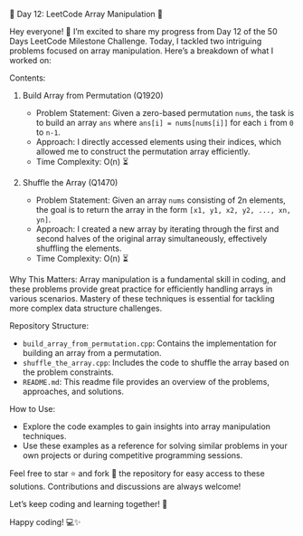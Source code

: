 🌟 Day 12: LeetCode Array Manipulation 🚀

Hey everyone! 👋 I’m excited to share my progress from Day 12 of the 50 Days LeetCode Milestone Challenge. Today, I tackled two intriguing problems focused on array manipulation. Here’s a breakdown of what I worked on:

Contents:
1. Build Array from Permutation (Q1920)
   - Problem Statement: Given a zero-based permutation `nums`, the task is to build an array `ans` where `ans[i] = nums[nums[i]]` for each `i` from `0` to `n-1`.
   - Approach: I directly accessed elements using their indices, which allowed me to construct the permutation array efficiently.
   - Time Complexity: O(n) ⏳

2. Shuffle the Array (Q1470)
   - Problem Statement: Given an array `nums` consisting of 2n elements, the goal is to return the array in the form `[x1, y1, x2, y2, ..., xn, yn]`.
   - Approach: I created a new array by iterating through the first and second halves of the original array simultaneously, effectively shuffling the elements.
   - Time Complexity: O(n) ⏳

Why This Matters:
Array manipulation is a fundamental skill in coding, and these problems provide great practice for efficiently handling arrays in various scenarios. Mastery of these techniques is essential for tackling more complex data structure challenges.

Repository Structure:
- `build_array_from_permutation.cpp`: Contains the implementation for building an array from a permutation.
- `shuffle_the_array.cpp`: Includes the code to shuffle the array based on the problem constraints.
- `README.md`: This readme file provides an overview of the problems, approaches, and solutions.

How to Use:
- Explore the code examples to gain insights into array manipulation techniques.
- Use these examples as a reference for solving similar problems in your own projects or during competitive programming sessions.

Feel free to star ⭐️ and fork 🍴 the repository for easy access to these solutions. Contributions and discussions are always welcome!

Let’s keep coding and learning together! 💪

Happy coding! 💻✨
